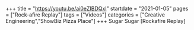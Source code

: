 +++
title = "https://youtu.be/ai0eZIBDQxI"
startdate = "2021-01-05"
pages = ["Rock-afire Replay"]
tags = ["Videos"]
categories = ["Creative Engineering","ShowBiz Pizza Place"]
+++
Sugar Sugar [Rockafire Replay]
